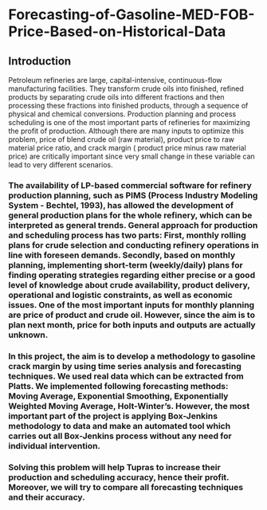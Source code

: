 # Forecasting-of-Gasoline-MED-FOB-Price-Based-on-Historical-Data
## Introduction
Petroleum refineries are large, capital-intensive, continuous-flow manufacturing facilities. They transform crude oils into finished, refined products by separating crude oils into different fractions and then processing these fractions into finished products, through a sequence of physical and chemical conversions. Production planning and process scheduling is one of the most important parts of refineries for maximizing the profit of production. Although there are many inputs to optimize this problem, price of blend crude oil (raw material), product price to raw material price ratio, and crack margin ( product price minus raw material price) are critically important since very small change in these variable can lead to very different scenarios.
### The availability of LP-based commercial software for refinery production planning, such as PIMS (Process Industry Modeling System - Bechtel, 1993), has allowed the development of general production plans for the whole refinery, which can be interpreted as general trends. General approach for production and scheduling process has two parts: First, monthly rolling plans for crude selection and conducting refinery operations in line with foreseen demands. Secondly, based on monthly planning, implementing short-term (weekly/daily) plans for finding operating strategies regarding either precise or a good level of knowledge about crude availability, product delivery, operational and logistic constraints, as well as economic issues. One of the most important inputs for monthly planning are price of product and crude oil. However, since the aim is to plan next month, price for both inputs and outputs are actually unknown.
### In this project, the aim is to develop a methodology to gasoline crack margin by using time series analysis and forecasting techniques. We used real data which can be extracted from Platts. We implemented following forecasting methods: **Moving Average, Exponential Smoothing, Exponentially Weighted Moving Average, Holt-Winter’s. However, the most important part of the project is applying Box-Jenkins methodology** to data and make an automated tool which carries out all Box-Jenkins process without any need for individual intervention.
### Solving this problem will help Tupras to increase their production and scheduling accuracy, hence their profit. Moreover, we will try to compare all forecasting techniques and their accuracy.
